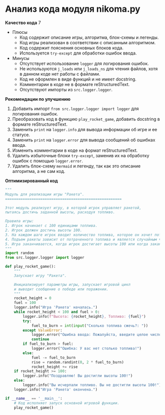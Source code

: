 # Анализ кода модуля nikoma.py

**Качество кода**
7
-  Плюсы
    - Код содержит описание игры, алгоритма, блок-схемы и легенды.
    - Код игры реализован в соответствии с описанным алгоритмом.
    - Код содержит пояснения основных блоков кода.
    - Используется `try-except` для обработки ошибок ввода.
-  Минусы
    - Отсутствует использование `logger` для логирования ошибок.
    - Не используются `j_loads` или `j_loads_ns` для чтения файлов, хотя в данном коде нет работы с файлами.
    - Код не оформлен в виде функций и не имеет docstring.
    - Комментарии в коде не в формате reStructuredText.
    - Отсутствуют импорты из `src.logger.logger`.

**Рекомендации по улучшению**
1.  Добавить импорт `from src.logger.logger import logger` для логирования ошибок.
2.  Преобразовать код в функцию `play_rocket_game`, добавить docstring в формате reStructuredText.
3.  Заменить `print` на `logger.info` для вывода информации об игре и ее статусе.
4.  Заменить `print` на `logger.error` для вывода сообщений об ошибках ввода.
5.  Изменить комментарии в коде на формат reStructuredText.
6.  Удалить избыточные блоки `try-except`, заменив их на обработку ошибок с помощью `logger.error`.
7.  Удалить блок-схему `mermaid` и легенду, так как это описание алгоритма, а не сам код.

**Оптимизированный код**
```python
"""
Модуль для реализации игры "Ракета".
=====================================================

Этот модуль реализует игру, в которой игрок управляет ракетой,
пытаясь достичь заданной высоты, расходуя топливо.

Правила игры:
1. Игрок начинает с 100 единицами топлива.
2. Игрок должен достичь высоты 100.
3. На каждом шаге игрок вводит количество топлива, которое он хочет потратить на подъем.
4. Подъем ракеты зависит от потраченного топлива и является случайным числом от 0 до 2*топливо.
5. Игра заканчивается, когда игрок достигает высоты 100 или когда заканчивается топливо.
"""
import random
from src.logger.logger import logger

def play_rocket_game():
    """
    Запускает игру "Ракета".

    Инициализирует параметры игры, запускает игровой цикл
    и выводит сообщение о победе или поражении.
    """
    rocket_height = 0
    fuel = 100
    logger.info("Игра 'Ракета' началась.")
    while rocket_height < 100 and fuel > 0:
        logger.info(f"Высота: {rocket_height}, Топливо: {fuel}")
        try:
            fuel_to_burn = int(input("Сколько топлива сжечь?: "))
        except ValueError:
            logger.error("Ошибка ввода: Пожалуйста, введите целое число.")
            continue
        if fuel_to_burn > fuel:
            logger.error("Ошибка: У вас нет столько топлива!")
        else:
            fuel -= fuel_to_burn
            rise = random.randint(0, 2 * fuel_to_burn)
            rocket_height += rise
    if rocket_height >= 100:
        logger.info("Поздравляю! Вы достигли высоты 100!")
    else:
        logger.info("Вы исчерпали топливо. Вы не достигли высоты 100!")
    logger.info("Игра 'Ракета' окончена.")

if __name__ == '__main__':
    # Код исполняет запуск основной игровой функции.
    play_rocket_game()
```